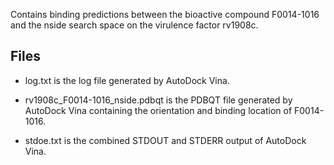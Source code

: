 Contains binding predictions between the bioactive compound F0014-1016 and the nside search space on the virulence factor rv1908c.

## Files

- log.txt is the log file generated by AutoDock Vina.

- rv1908c_F0014-1016_nside.pdbqt is the PDBQT file generated by AutoDock Vina containing the orientation and binding location of F0014-1016.

- stdoe.txt is the combined STDOUT and STDERR output of AutoDock Vina.

